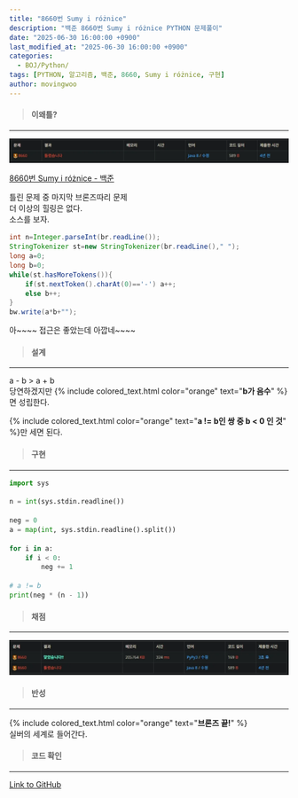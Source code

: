 ```yaml
---
title: "8660번 Sumy i różnice"
description: "백준 8660번 Sumy i różnice PYTHON 문제풀이"
date: "2025-06-30 16:00:00 +0900"
last_modified_at: "2025-06-30 16:00:00 +0900"
categories: 
  - BOJ/Python/
tags: [PYTHON, 알고리즘, 백준, 8660, Sumy i różnice, 구현]
author: movingwoo
---
```

> #### 이왜틀?  
---  
  
![img01](/assets/images/posts/BOJ/Python/2025-06-30-8660/img01.webp)  
  
[8660번 Sumy i różnice - 백준](https://www.acmicpc.net/problem/8660)  
  
틀린 문제 중 마지막 브론즈따리 문제  
더 이상의 힐링은 없다.  
소스를 보자.  
  
```java
int n=Integer.parseInt(br.readLine());
StringTokenizer st=new StringTokenizer(br.readLine()," ");
long a=0;
long b=0;
while(st.hasMoreTokens()){
    if(st.nextToken().charAt(0)=='-') a++;
    else b++;
}
bw.write(a*b+"");
```
  
아~~~~ 접근은 좋았는데 아깝네~~~~  
  
> #### 설계  
---  
  
a - b > a + b  
당연하겠지만 {% include colored_text.html color="orange" text="**b가 음수**" %}면 성립한다.  
  
{% include colored_text.html color="orange" text="**a != b인 쌍 중 b < 0 인 것**" %}만 세면 된다.  
  
> #### 구현  
---  
  
```python
import sys

n = int(sys.stdin.readline())

neg = 0
a = map(int, sys.stdin.readline().split())

for i in a:
    if i < 0:
        neg += 1

# a != b
print(neg * (n - 1))
```
  
> #### 채점  
---  
  
![img02](/assets/images/posts/BOJ/Python/2025-06-30-8660/img02.webp)  
  
> #### 반성  
---  
  
{% include colored_text.html color="orange" text="**브론즈 끝!**" %}  
실버의 세계로 들어간다.  
  
> #### 코드 확인   
---  
  
[Link to GitHub](https://raw.githubusercontent.com/movingwoo/movingwoo-snippets/refs/heads/main/BOJ/Python/2025-06-30-8660.py)  

